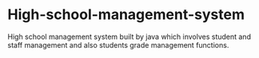# High-school-management-system
High school management system built by java which involves student and staff management and also students grade management functions.  
